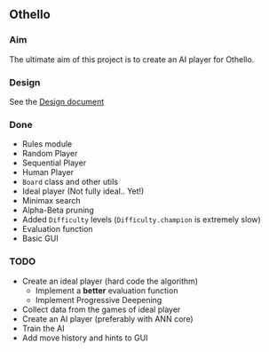 ## Othello

### Aim
The ultimate aim of this project is to create an AI player for Othello.

### Design
See the [Design document](./design.md)

### Done
* Rules module
* Random Player
* Sequential Player
* Human Player
* `Board` class and other utils
* Ideal player (Not fully ideal.. Yet!)
* Minimax search
* Alpha-Beta pruning
* Added `Difficulty` levels (`Difficulty.champion` is extremely slow)
* Evaluation function
* Basic GUI 

### TODO
* Create an ideal player (hard code the algorithm)
	- Implement a **better** evaluation function 
	- Implement Progressive Deepening
* Collect data from the games of ideal player
* Create an AI player (preferably with ANN core)
* Train the AI
* Add move history and hints to GUI
